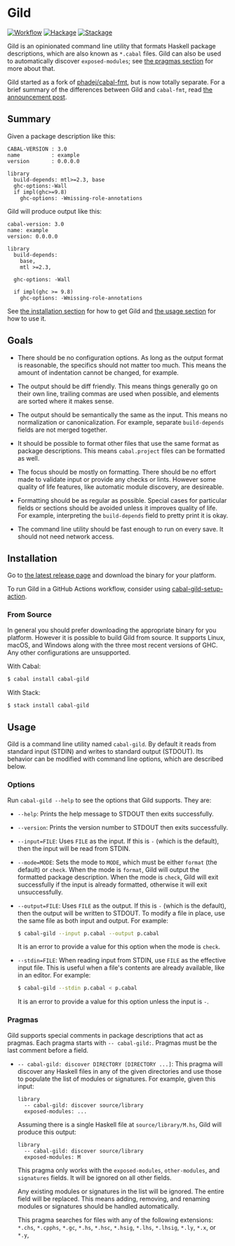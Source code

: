 # Gild

[![Workflow](https://github.com/tfausak/cabal-gild/actions/workflows/workflow.yaml/badge.svg)](https://github.com/tfausak/cabal-gild/actions/workflows/workflow.yaml)
[![Hackage](https://img.shields.io/hackage/v/cabal-gild)](https://hackage.haskell.org/package/cabal-gild)
[![Stackage](https://www.stackage.org/package/cabal-gild/badge/nightly?label=stackage)](https://www.stackage.org/package/cabal-gild)

Gild is an opinionated command line utility that formats Haskell package
descriptions, which are also known as `*.cabal` files. Gild can also be used to
automatically discover `exposed-modules`; see [the pragmas section][] for more
about that.

[the pragmas section]: #pragmas

Gild started as a fork of [phadej/cabal-fmt][], but is now totally separate.
For a brief summary of the differences between Gild and `cabal-fmt`, read [the
announcement post][].

[phadej/cabal-fmt]: https://github.com/phadej/cabal-fmt
[the announcement post]: https://taylor.fausak.me/2024/02/17/gild/

## Summary

Given a package description like this:

``` cabal
CABAL-VERSION : 3.0
name          : example
version       : 0.0.0.0

library
  build-depends: mtl>=2.3, base
  ghc-options:-Wall
  if impl(ghc>=9.8)
    ghc-options: -Wmissing-role-annotations
```

Gild will produce output like this:

``` cabal
cabal-version: 3.0
name: example
version: 0.0.0.0

library
  build-depends:
    base,
    mtl >=2.3,

  ghc-options: -Wall

  if impl(ghc >= 9.8)
    ghc-options: -Wmissing-role-annotations
```

See [the installation section][] for how to get Gild and [the usage section][]
for how to use it.

[the installation section]: #installation
[the usage section]: #usage

## Goals

- There should be no configuration options. As long as the output format is
  reasonable, the specifics should not matter too much. This means the amount
  of indentation cannot be changed, for example.

- The output should be diff friendly. This means things generally go on their
  own line, trailing commas are used when possible, and elements are sorted
  where it makes sense.

- The output should be semantically the same as the input. This means no
  normalization or canonicalization. For example, separate `build-depends`
  fields are not merged together.

- It should be possible to format other files that use the same format as
  package descriptions. This means `cabal.project` files can be formatted as
  well.

- The focus should be mostly on formatting. There should be no effort made to
  validate input or provide any checks or lints. However some quality of life
  features, like automatic module discovery, are desireable.

- Formatting should be as regular as possible. Special cases for particular
  fields or sections should be avoided unless it improves quality of life. For
  example, interpreting the `build-depends` field to pretty print it is okay.

- The command line utility should be fast enough to run on every save. It
  should not need network access.

## Installation

Go to [the latest release page][] and download the binary for your platform.

[the latest release page]: https://github.com/tfausak/cabal-gild/releases/latest

To run Gild in a GitHub Actions workflow, consider using [cabal-gild-setup-action][].

[cabal-gild-setup-action]: https://github.com/marketplace/actions/setup-gild

### From Source

In general you should prefer downloading the appropriate binary for you
platform. However it is possible to build Gild from source. It supports Linux,
macOS, and Windows along with the three most recent versions of GHC. Any other
configurations are unsupported.

With Cabal:

``` sh
$ cabal install cabal-gild
```

With Stack:

``` sh
$ stack install cabal-gild
```

## Usage

Gild is a command line utility named `cabal-gild`. By default it reads from
standard input (STDIN) and writes to standard output (STDOUT). Its behavior can
be modified with command line options, which are described below.

### Options

Run `cabal-gild --help` to see the options that Gild supports. They are:

- `--help`: Prints the help message to STDOUT then exits successfully.

- `--version`: Prints the version number to STDOUT then exits successfully.

- `--input=FILE`: Uses `FILE` as the input. If this is `-` (which is the
  default), then the input will be read from STDIN.

- `--mode=MODE`: Sets the mode to `MODE`, which must be either `format` (the
  default) or `check`. When the mode is `format`, Gild will output the
  formatted package description. When the mode is `check`, Gild will exit
  successfully if the input is already formatted, otherwise it will exit
  unsuccessfully.

- `--output=FILE`: Uses `FILE` as the output. If this is `-` (which is the
  default), then the output will be written to STDOUT. To modify a file in
  place, use the same file as both input and output. For example:

  ``` sh
  $ cabal-gild --input p.cabal --output p.cabal
  ```

  It is an error to provide a value for this option when the mode is `check`.

- `--stdin=FILE`: When reading input from STDIN, use `FILE` as the effective
  input file. This is useful when a file's contents are already available, like
  in an editor. For example:

  ``` sh
  $ cabal-gild --stdin p.cabal < p.cabal
  ```

  It is an error to provide a value for this option unless the input is `-`.

### Pragmas

Gild supports special comments in package descriptions that act as pragmas.
Each pragma starts with `-- cabal-gild:`. Pragmas must be the last comment
before a field.

- `-- cabal-gild: discover DIRECTORY [DIRECTORY ...]`: This pragma will
  discover any Haskell files in any of the given directories and use those to
  populate the list of modules or signatures. For example, given this input:

  ``` cabal
  library
    -- cabal-gild: discover source/library
    exposed-modules: ...
  ```

  Assuming there is a single Haskell file at `source/library/M.hs`, Gild will
  produce this output:

  ``` cabal
  library
    -- cabal-gild: discover source/library
    exposed-modules: M
  ```

  This pragma only works with the `exposed-modules`, `other-modules`, and
  `signatures` fields. It will be ignored on all other fields.

  Any existing modules or signatures in the list will be ignored. The entire
  field will be replaced. This means adding, removing, and renaming modules or
  signatures should be handled automatically.

  This pragma searches for files with any of the following extensions: `*.chs`,
  `*.cpphs`, `*.gc`, `*.hs`, `*.hsc`, `*.hsig`, `*.lhs`, `*.lhsig`, `*.ly`,
  `*.x`, or `*.y`,
